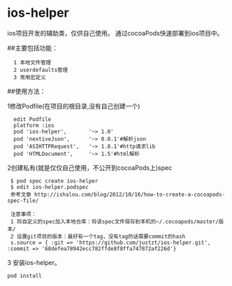 ios-helper
===========

ios项目开发的辅助类，仅供自己使用。
通过cocoaPods快速部署到ios项目中。

##主要包括功能：

      1 本地文件管理
      2 userdefaults管理
      3 常用宏定义

##使用方法：

1修改Podfile(在项目的根目录,没有自己创建一个)

      edit Podfile
      platform :ios
      pod 'ios-helper',       '~> 1.0'
      pod 'nextiveJson',      '~> 0.0.1'#解析json
      pod 'ASIHTTPRequest',   '~> 1.8.1'#http请求lib
      pod 'HTMLDocument',     '~> 1.5'#html解析
      
2创建私有(就是仅仅自己使用，不公开到cocoaPods上)spec 

     $ pod spec create ios-helper
     $ edit ios-helper.podspec 
     参考文章 http://ishalou.com/blog/2012/10/16/how-to-create-a-cocoapods-spec-file/
     
     注意事项：
     1 将自定义的spec加入本地仓库：将该spec文件保存到本机的~/.cocoapods/master/版本/
     2 设置git项目的版本：最好有一个tag，没有tag的话需要commit的hash
     s.source = { :git => 'https://github.com/justzt/ios-helper.git', :commit => '68defea78942ecc782ffde8f8ffa747872af226d'}      
      
3 安装ios-helper。

    pod install
    
